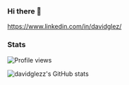 ### Hi there 👋

https://www.linkedin.com/in/davidglez/

### Stats
![Profile views](https://komarev.com/ghpvc/?username=davidglezz&color=green)

![davidglezz's GitHub stats](https://github-readme-stats.vercel.app/api?username=davidglezz&show_icons=true)
